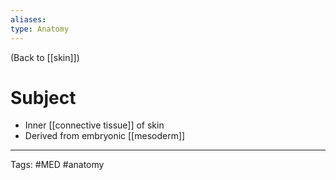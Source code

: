 ```yaml
---
aliases: 
type: Anatomy
---
```


(Back to [[skin]])

# Subject

- Inner [[connective tissue]] of skin
- Derived from embryonic [[mesoderm]]

---
Tags: #MED #anatomy